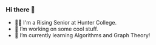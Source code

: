 ### Hi there 👋
-  :man_student:  I'm a Rising Senior at Hunter College. 
- 🔭 I’m working on some cool stuff.
- 🌱 I’m currently learning Algorithms and Graph Theory!
